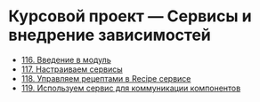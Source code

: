 # Курсовой проект — Сервисы и внедрение зависимостей

- [116. Введение в модуль](./116.%20Introduction)
- [117. Настраиваем сервисы](./117.%20Setting%20up%20the%20Services)
- [118. Управляем рецептами в Recipe сервисе](./118.%20Managing%20Recipes%20in%20a%20Recipe%20Service)
- [119. Используем сервис для коммуникации компонентов](./119.%20Using%20a%20Service%20for%20Cross-Component%20Communication)
